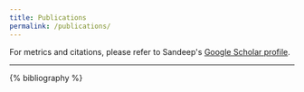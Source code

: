 ```yaml
---
title: Publications
permalink: /publications/
---
```


For metrics and citations, please refer to Sandeep's [Google Scholar profile](https://scholar.google.com/citations?user=262ASa4AAAAJ&hl=en).

<hr>

{% bibliography %}